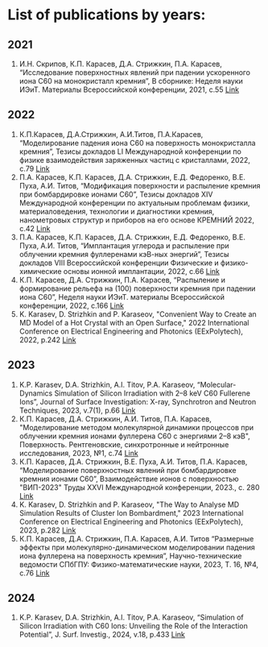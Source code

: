 # List of publications by years:

## 2021

1. И.Н. Скрипов, К.П. Карасев, Д.А. Стрижкин, П.А. Карасев, “Исследование поверхностных явлений при падении ускоренного иона C60 на монокристалл кремния”, В сборнике: Неделя науки ИЭиТ. Материалы Всероссийской конференции, 2021, c.55 [Link](https://elibrary.ru/download/elibrary_47455168_58519418.pdf)

## 2022

1. К.П.Карасев, Д.А.Стрижкин, А.И.Титов, П.А.Карасев, “Моделирование падения иона С60 на поверхность монокристалла кремния”, Тезисы докладов LI Международной конференции по физике взаимодействия заряженных частиц с кристаллами, 2022, с.79 [Link](http://tulinov.sinp.msu.ru/wp-content/uploads/2022/09/%D0%A1%D0%B1%D0%BE%D1%80%D0%BD%D0%B8%D0%BA-%D1%82%D0%B5%D0%B7%D0%B8%D1%81%D0%BE%D0%B2-%D0%9C%D0%A2%D0%9A51.pdf)
2. П.А. Карасев, К.П. Карасев, Д.А. Стрижкин, Е.Д. Федоренко, В.Е. Пуха, А.И. Титов, “Модификация поверхности и распыление кремния при бомбардировке ионами С60”, Тезисы докладов XIV Международной конференции по актуальным проблемам физики, материаловедения, технологии и диагностики кремния, нанометровых структур и приборов на его основе КРЕМНИЙ 2022, с.42 [Link](https://www.isp.nsc.ru/upload/silicon2022/42.pdf)
3. П.А. Карасев, К.П. Карасев, Д.А. Стрижкин, Е.Д. Федоренко, В.Е. Пуха, А.И. Титов, “Имплантация углерода и распыление при облучении кремния фуллеренами кэВ-ных энергий”, Тезисы докладов VIII Всероссийской конференции Физические и физико-химические основы ионной имплантации, 2022, c.66 [Link](https://implantation.unn.ru/wp-content/uploads/2022/11/%D0%A2%D0%B5%D0%B7%D0%B8%D1%81%D1%8B-%D1%81%D0%B1%D0%BE%D1%80%D0%BD%D0%B8%D0%BA-%D0%A4%D0%A4%D0%A5%D0%9E%D0%98%D0%98-2022.pdf)
4. К.П. Карасев, Д.А. Стрижкин, П.А. Карасев, “Распыление и формирование рельефа на (100) поверхности кремния при падении иона С60”, Неделя науки ИЭиТ. материалы Всероссийской конференции, 2022, c.166 [Link](https://elibrary.ru/download/elibrary_49969942_38770120.pdf)
5. K. Karasev, D. Strizhkin and P. Karaseov, "Convenient Way to Create an MD Model of a Hot Crystal with an Open Surface," 2022 International Conference on Electrical Engineering and Photonics (EExPolytech), 2022, p.242 [Link](https://ieeexplore.ieee.org/document/10318713)

## 2023

1. K.P. Karasev, D.A. Strizhkin, A.I. Titov, P.A. Karaseov, “Molecular-Dynamics Simulation of Silicon Irradiation with 2–8 keV C60 Fullerene Ions”, Journal of Surface Investigation: X-ray, Synchrotron and Neutron Techniques, 2023, v.7(1), p.66 [Link](https://link.springer.com/article/10.1134/S102745102301010X)
2. К.П. Карасев, Д.А. Стрижкин, А.И. Титов, П.А. Карасев, "Моделирование методом молекулярной динамики процессов при облучении кремния ионами фуллерена С60 с энергиями 2–8 кэВ", Поверхность. Рентгеновские, синхротронные и нейтронные исследования, 2023, №1, c.74 [Link](https://journals.rcsi.science/1028-0960/article/view/137662)
3. К.П. Карасев, Д.А. Стрижкин, В.Е. Пуха, А.И. Титов, П.А. Карасев, “Моделирование поверхностных явлений при бомбардировке кремния ионами С60”, Взаимодействие ионов с поверхностью "ВИП-2023" Труды XXVI Международной конференции, 2023., c. 280 [Link](http://isi2021.uniyar.ac.ru/files/proceedings/ISI2023Volume1.pdf)
4. K. Karasev, D. Strizhkin and P. Karaseov, "The Way to Analyse MD Simulation Results of Cluster Ion Bombardment," 2023 International Conference on Electrical Engineering and Photonics (EExPolytech), 2023, p.282 [Link](https://ieeexplore.ieee.org/document/9950888)
5. К.П. Карасев, Д.А. Стрижкин, П.А. Карасев, А.И. Титов “Размерные эффекты при молекулярно-динамическом моделировании падения иона фуллерена на поверхность кремния”, Научно-технические ведомости СПбГПУ: Физико-математические науки, 2023, Т. 16, №4, c.76 [Link](https://elibrary.ru/download/elibrary_59765026_84855019.pdf)

## 2024

1. K.P. Karasev, D.A. Strizhkin, A.I. Titov, P.A. Karaseov, “Simulation of Silicon Irradiation with C60 Ions: Unveiling the Role of the Interaction Potential”, J. Surf. Investig., 2024, v.18, p.433 [Link](https://link.springer.com/article/10.1134/S1027451024020319)
